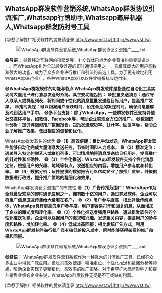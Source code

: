 ## **WhatsApp群发软件营销系统,WhatsApp群发协议引流推广,Whatsapp行销助手,Whatsapp霸屏机器人,Whatsapp群发防封号工具**

[😍想了解推广相关软件的朋友请登录 http://www.vst.tw](http://www.vst.tw)

 <center><img src="https://vst.tw/MP4/tuiguang/png/5.png" alt="WhatsApp群发软件营销系统,WhatsApp群发协议引流推广____.txt"></center>

**😄导语：**
随着移动互联网的迅猛发展，社交媒体已成为企业营销的重要渠道之一。而WhatsApp作为全球最受欢迎的即时通讯应用之一，凭借其庞大的用户基数和强大的功能，成为了众多企业进行推广和引流的首选工具。为了更有效地利用WhatsApp进行推广，各种WhatsApp群发软件营销系统应运而生。

**😄WhatsApp群发软件的功能与特点 WhatsApp群发软件是指通过自动化工具实现向大量用户进行消息发送的系统。其主要功能包括：**
**😄批量发送消息：通过导入联系人或群组列表，将相同或个性化的消息批量发送给目标用户，提高推广效果。**
**😄定时发送：可以根据用户活跃时间，设定合适的发送时间，确保消息能够及时到达用户手中。**
**😄多平台支持：除了WhatsApp，一些群发软件还支持其他社交媒体平台，如微信、Facebook等，帮助企业实现全方位的推广。**
**😄数据统计分析：提供详细的推广数据报告，包括发送成功率、打开率、回复率等，帮助企业了解推广效果，做出相应的调整和优化。**

WhatsApp群发软件的优势
**😄（1）高效便捷：相比手动发送，WhatsApp群发软件能够自动化完成大量消息发送任务，节省时间和人力成本。**
**😄（2）精准定位：通过导入特定的联系人或群组列表，可以精准地将消息发送给目标用户，提高推广的针对性和准确性。**
**😄（3）个性化推送：WhatsApp群发软件支持个性化消息定制，根据用户的兴趣、地域等特点，发送相应的内容，增加用户参与度和转化率。**
**😄（4）数据分析：软件提供的数据报告可以帮助企业了解推广效果，并根据数据进行改进，提升推广策略的精细化和效果。**

WhatsApp群发协议引流推广的有效性
**😄（1）广告传播范围广：WhatsApp作为全球最受欢迎的即时通讯应用之一，拥有数十亿的用户，通过群发软件，企业可以将推广信息迅速传播给大量潜在客户。**
**😄（2）用户参与度高：相比其他传统媒体，WhatsApp具有更高的用户参与度，用户更容易打开和回复消息，从而增加了企业的曝光度和转化率。**
**😄（3）个性化推送增强用户黏性：通过群发软件的个性化推送功能，企业可以根据用户的需求和兴趣，发送相关内容，提高用户的参与度和黏性，增加转化率。**
**😄（4）低成本高回报：相比传统广告方式，利用WhatsApp群发软件进行推广具有较低的投入成本，同时能够获得较高的推广效果和回报。**

 <center><img src="https://vst.tw/MP4/tuiguang/png/1.png" alt="WhatsApp群发软件营销系统,WhatsApp群发协议引流推广____.txt"></center>

**😄结语：**
WhatsApp群发软件营销系统作为一种强大的引流推广工具，已经在众多企业中得到广泛应用。通过其高效便捷、精准定位、个性化推送和数据分析等特点，帮助企业实现了更精细化、高效率的推广策略。对于希望扩大品牌影响力和提升销售业绩的企业来说，WhatsApp群发软件无疑是不可或缺的利器。

[😍想了解推广相关软件的朋友请登录 http://www.vst.tw](http://www.vst.tw)



